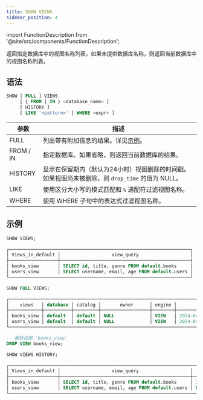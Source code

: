 ```yaml
---
title: SHOW VIEWS
sidebar_position: 4
---
```


import FunctionDescription from '@site/src/components/FunctionDescription';

<FunctionDescription description="引入或更新版本：v1.2.415"/>

返回指定数据库中的视图名称列表，如果未提供数据库名称，则返回当前数据库中的视图名称列表。

## 语法

```sql
SHOW [ FULL ] VIEWS 
     [ { FROM | IN } <database_name> ] 
     [ HISTORY ] 
     [ LIKE '<pattern>' | WHERE <expr> ]
```

| 参数      | 描述                                                                                  |
|-----------|----------------------------------------------------------------------------------------------|
| FULL      | 列出带有附加信息的结果。详见[示例](#examples)。   |
| FROM / IN | 指定数据库。如果省略，则返回当前数据库的结果。 |
| HISTORY   | 显示在保留期内（默认为24小时）视图删除的时间戳。如果视图尚未被删除，则 `drop_time` 的值为 NULL。 |
| LIKE      | 使用区分大小写的模式匹配和 `%` 通配符过滤视图名称。          |
| WHERE     | 使用 WHERE 子句中的表达式过滤视图名称。                              |

## 示例

```sql
SHOW VIEWS;

┌───────────────────────────────────────────────────────────────────┐
│ Views_in_default │                   view_query                   │
├──────────────────┼────────────────────────────────────────────────┤
│ books_view       │ SELECT id, title, genre FROM default.books     │
│ users_view       │ SELECT username, email, age FROM default.users │
└───────────────────────────────────────────────────────────────────┘

SHOW FULL VIEWS;

┌───────────────────────────────────────────────────────────────────────────────────────────────────────────────────────────────────────────┐
│    views   │ database │ catalog │       owner      │ engine │         create_time        │                   view_query                   │
├────────────┼──────────┼─────────┼──────────────────┼────────┼────────────────────────────┼────────────────────────────────────────────────┤
│ books_view │ default  │ default │ NULL             │ VIEW   │ 2024-04-14 23:29:52.916989 │ SELECT id, title, genre FROM default.books     │
│ users_view │ default  │ default │ NULL             │ VIEW   │ 2024-04-14 23:31:02.918994 │ SELECT username, email, age FROM default.users │
└───────────────────────────────────────────────────────────────────────────────────────────────────────────────────────────────────────────┘

-- 删除视图 'books_view'
DROP VIEW books_view;

SHOW VIEWS HISTORY;

┌────────────────────────────────────────────────────────────────────────────────────────────────┐
│ Views_in_default │                   view_query                   │          drop_time         │
├──────────────────┼────────────────────────────────────────────────┼────────────────────────────┤
│ books_view       │ SELECT id, title, genre FROM default.books     │ 2024-04-15 02:29:56.051081 │
│ users_view       │ SELECT username, email, age FROM default.users │ NULL                       │
└────────────────────────────────────────────────────────────────────────────────────────────────┘
```